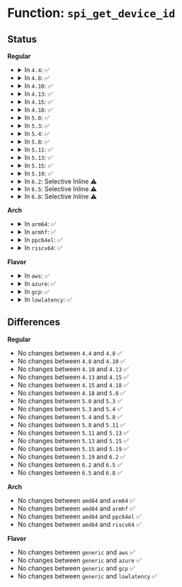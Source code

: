 # Function: <code>spi_get_device_id</code>

## Status
<b>Regular</b>
<ul>
<li>
<details>
<summary>In <code>4.4</code>: ✅</summary>

```c
const struct spi_device_id *spi_get_device_id(const struct spi_device *sdev);
```

**Collision:** Unique Global

**Inline:** No

**Transformation:** False

**Instances:**

```
In drivers/spi/spi.c (ffffffff815e54d0)
Location: drivers/spi/spi.c:282
Inline: False
Direct callers:
  - drivers/mfd/wm831x-spi.c:wm831x_spi_probe
  - drivers/mfd/da9052-spi.c:da9052_spi_probe
```
**Symbols:**

```
ffffffff815e54d0-ffffffff815e552b: spi_get_device_id (STB_GLOBAL)
```
</details>
</li>
<li>
<details>
<summary>In <code>4.8</code>: ✅</summary>

```c
const struct spi_device_id *spi_get_device_id(const struct spi_device *sdev);
```

**Collision:** Unique Global

**Inline:** No

**Transformation:** False

**Instances:**

```
In drivers/spi/spi.c (ffffffff816432c0)
Location: drivers/spi/spi.c:285
Inline: False
Direct callers:
  - drivers/mfd/wm831x-spi.c:wm831x_spi_probe
  - drivers/mfd/da9052-spi.c:da9052_spi_probe
```
**Symbols:**

```
ffffffff816432c0-ffffffff8164331e: spi_get_device_id (STB_GLOBAL)
```
</details>
</li>
<li>
<details>
<summary>In <code>4.10</code>: ✅</summary>

```c
const struct spi_device_id *spi_get_device_id(const struct spi_device *sdev);
```

**Collision:** Unique Global

**Inline:** No

**Transformation:** False

**Instances:**

```
In drivers/spi/spi.c (ffffffff81674390)
Location: drivers/spi/spi.c:286
Inline: False
Direct callers:
  - drivers/mfd/wm831x-spi.c:wm831x_spi_probe
  - drivers/mfd/da9052-spi.c:da9052_spi_probe
```
**Symbols:**

```
ffffffff81674390-ffffffff816743ee: spi_get_device_id (STB_GLOBAL)
```
</details>
</li>
<li>
<details>
<summary>In <code>4.13</code>: ✅</summary>

```c
const struct spi_device_id *spi_get_device_id(const struct spi_device *sdev);
```

**Collision:** Unique Global

**Inline:** No

**Transformation:** False

**Instances:**

```
In drivers/spi/spi.c (ffffffff81688ad0)
Location: drivers/spi/spi.c:288
Inline: False
Direct callers:
  - drivers/mfd/wm831x-spi.c:wm831x_spi_probe
  - drivers/mfd/da9052-spi.c:da9052_spi_probe
```
**Symbols:**

```
ffffffff81688ad0-ffffffff81688b2e: spi_get_device_id (STB_GLOBAL)
```
</details>
</li>
<li>
<details>
<summary>In <code>4.15</code>: ✅</summary>

```c
const struct spi_device_id *spi_get_device_id(const struct spi_device *sdev);
```

**Collision:** Unique Global

**Inline:** No

**Transformation:** False

**Instances:**

```
In drivers/spi/spi.c (ffffffff816f2390)
Location: drivers/spi/spi.c:292
Inline: False
Direct callers:
  - drivers/mfd/wm831x-spi.c:wm831x_spi_probe
  - drivers/mfd/da9052-spi.c:da9052_spi_probe
```
**Symbols:**

```
ffffffff816f2390-ffffffff816f23ee: spi_get_device_id (STB_GLOBAL)
```
</details>
</li>
<li>
<details>
<summary>In <code>4.18</code>: ✅</summary>

```c
const struct spi_device_id *spi_get_device_id(const struct spi_device *sdev);
```

**Collision:** Unique Global

**Inline:** No

**Transformation:** False

**Instances:**

```
In drivers/spi/spi.c (ffffffff8172ee00)
Location: drivers/spi/spi.c:295
Inline: False
Direct callers:
  - drivers/mfd/wm831x-spi.c:wm831x_spi_probe
  - drivers/mfd/da9052-spi.c:da9052_spi_probe
```
**Symbols:**

```
ffffffff8172ee00-ffffffff8172ee5e: spi_get_device_id (STB_GLOBAL)
```
</details>
</li>
<li>
<details>
<summary>In <code>5.0</code>: ✅</summary>

```c
const struct spi_device_id *spi_get_device_id(const struct spi_device *sdev);
```

**Collision:** Unique Global

**Inline:** No

**Transformation:** False

**Instances:**

```
In drivers/spi/spi.c (ffffffff81751370)
Location: drivers/spi/spi.c:331
Inline: False
Direct callers:
  - drivers/mfd/wm831x-spi.c:wm831x_spi_probe
  - drivers/mfd/da9052-spi.c:da9052_spi_probe
```
**Symbols:**

```
ffffffff81751370-ffffffff817513c9: spi_get_device_id (STB_GLOBAL)
```
</details>
</li>
<li>
<details>
<summary>In <code>5.3</code>: ✅</summary>

```c
const struct spi_device_id *spi_get_device_id(const struct spi_device *sdev);
```

**Collision:** Unique Global

**Inline:** No

**Transformation:** False

**Instances:**

```
In drivers/spi/spi.c (ffffffff8178ce80)
Location: drivers/spi/spi.c:334
Inline: False
Direct callers:
  - drivers/mfd/wm831x-spi.c:wm831x_spi_probe
  - drivers/mfd/da9052-spi.c:da9052_spi_probe
```
**Symbols:**

```
ffffffff8178ce80-ffffffff8178cedb: spi_get_device_id (STB_GLOBAL)
```
</details>
</li>
<li>
<details>
<summary>In <code>5.4</code>: ✅</summary>

```c
const struct spi_device_id *spi_get_device_id(const struct spi_device *sdev);
```

**Collision:** Unique Global

**Inline:** No

**Transformation:** False

**Instances:**

```
In drivers/spi/spi.c (ffffffff817b0a90)
Location: drivers/spi/spi.c:334
Inline: False
Direct callers:
  - drivers/mfd/wm831x-spi.c:wm831x_spi_probe
  - drivers/mfd/da9052-spi.c:da9052_spi_probe
```
**Symbols:**

```
ffffffff817b0a90-ffffffff817b0aeb: spi_get_device_id (STB_GLOBAL)
```
</details>
</li>
<li>
<details>
<summary>In <code>5.8</code>: ✅</summary>

```c
const struct spi_device_id *spi_get_device_id(const struct spi_device *sdev);
```

**Collision:** Unique Global

**Inline:** No

**Transformation:** False

**Instances:**

```
In drivers/spi/spi.c (ffffffff818788b0)
Location: drivers/spi/spi.c:334
Inline: False
Direct callers:
  - drivers/mfd/wm831x-spi.c:wm831x_spi_probe
  - drivers/mfd/da9052-spi.c:da9052_spi_probe
```
**Symbols:**

```
ffffffff818788b0-ffffffff8187890b: spi_get_device_id (STB_GLOBAL)
```
</details>
</li>
<li>
<details>
<summary>In <code>5.11</code>: ✅</summary>

```c
const struct spi_device_id *spi_get_device_id(const struct spi_device *sdev);
```

**Collision:** Unique Global

**Inline:** No

**Transformation:** False

**Instances:**

```
In drivers/spi/spi.c (ffffffff81887120)
Location: drivers/spi/spi.c:334
Inline: False
Direct callers:
  - drivers/mfd/wm831x-spi.c:wm831x_spi_probe
  - drivers/mfd/da9052-spi.c:da9052_spi_probe
```
**Symbols:**

```
ffffffff81887120-ffffffff8188717b: spi_get_device_id (STB_GLOBAL)
```
</details>
</li>
<li>
<details>
<summary>In <code>5.13</code>: ✅</summary>

```c
const struct spi_device_id *spi_get_device_id(const struct spi_device *sdev);
```

**Collision:** Unique Global

**Inline:** No

**Transformation:** False

**Instances:**

```
In drivers/spi/spi.c (ffffffff81869980)
Location: drivers/spi/spi.c:330
Inline: False
Direct callers:
  - drivers/mfd/wm831x-spi.c:wm831x_spi_probe
  - drivers/mfd/da9052-spi.c:da9052_spi_probe
```
**Symbols:**

```
ffffffff81869980-ffffffff818699db: spi_get_device_id (STB_GLOBAL)
```
</details>
</li>
<li>
<details>
<summary>In <code>5.15</code>: ✅</summary>

```c
const struct spi_device_id *spi_get_device_id(const struct spi_device *sdev);
```

**Collision:** Unique Global

**Inline:** No

**Transformation:** False

**Instances:**

```
In drivers/spi/spi.c (ffffffff818f9590)
Location: drivers/spi/spi.c:330
Inline: False
Direct callers:
  - drivers/mfd/wm831x-spi.c:wm831x_spi_probe
  - drivers/mfd/da9052-spi.c:da9052_spi_probe
```
**Symbols:**

```
ffffffff818f9590-ffffffff818f95eb: spi_get_device_id (STB_GLOBAL)
```
</details>
</li>
<li>
<details>
<summary>In <code>5.19</code>: ✅</summary>

```c
const struct spi_device_id *spi_get_device_id(const struct spi_device *sdev);
```

**Collision:** Unique Global

**Inline:** No

**Transformation:** False

**Instances:**

```
In drivers/spi/spi.c (ffffffff81a4bd20)
Location: drivers/spi/spi.c:310
Inline: False
Direct callers:
  - drivers/mfd/wm831x-spi.c:wm831x_spi_probe
  - drivers/mfd/da9052-spi.c:da9052_spi_probe
```
**Symbols:**

```
ffffffff81a4bd20-ffffffff81a4bd8a: spi_get_device_id (STB_GLOBAL)
```
</details>
</li>
<li>
<details>
<summary>In <code>6.2</code>: Selective Inline ⚠️</summary>

```c
const struct spi_device_id *spi_get_device_id(const struct spi_device *sdev);
```

**Collision:** Unique Global

**Inline:** Selective

**Transformation:** False

**Instances:**

```
In drivers/spi/spi.c (ffffffff81bd22d0)
Location: drivers/spi/spi.c:355
Inline: True
Direct callers:
  - drivers/tty/serial/max310x.c:max310x_spi_probe
  - drivers/mfd/wm831x-spi.c:wm831x_spi_probe
  - drivers/mfd/da9052-spi.c:da9052_spi_probe
```
**Symbols:**

```
ffffffff81bd22d0-ffffffff81bd233a: spi_get_device_id (STB_GLOBAL)
```
</details>
</li>
<li>
<details>
<summary>In <code>6.5</code>: Selective Inline ⚠️</summary>

```c
const struct spi_device_id *spi_get_device_id(const struct spi_device *sdev);
```

**Collision:** Unique Global

**Inline:** Selective

**Transformation:** False

**Instances:**

```
In drivers/spi/spi.c (ffffffff81c2b020)
Location: drivers/spi/spi.c:356
Inline: True
Direct callers:
  - drivers/tty/serial/max310x.c:max310x_spi_probe
  - drivers/mfd/wm831x-spi.c:wm831x_spi_probe
  - drivers/mfd/da9052-spi.c:da9052_spi_probe
```
**Symbols:**

```
ffffffff81c2b020-ffffffff81c2b08a: spi_get_device_id (STB_GLOBAL)
```
</details>
</li>
<li>
<details>
<summary>In <code>6.8</code>: Selective Inline ⚠️</summary>

```c
const struct spi_device_id *spi_get_device_id(const struct spi_device *sdev);
```

**Collision:** Unique Global

**Inline:** Selective

**Transformation:** False

**Instances:**

```
In drivers/spi/spi.c (ffffffff81cdd870)
Location: drivers/spi/spi.c:356
Inline: True
Direct callers:
  - drivers/tty/serial/max310x.c:max310x_spi_probe
  - drivers/mfd/da9052-spi.c:da9052_spi_probe
```
**Symbols:**

```
ffffffff81cdd870-ffffffff81cdd8da: spi_get_device_id (STB_GLOBAL)
```
</details>
</li>
</ul>
<b>Arch</b>
<ul>
<li>
<details>
<summary>In <code>arm64</code>: ✅</summary>

```c
const struct spi_device_id *spi_get_device_id(const struct spi_device *sdev);
```

**Collision:** Unique Global

**Inline:** No

**Transformation:** False

**Instances:**

```
In drivers/spi/spi.c (ffff8000109c1dd0)
Location: drivers/spi/spi.c:334
Inline: False
Direct callers:
  - drivers/mfd/stmpe-spi.c:stmpe_spi_probe
  - drivers/mfd/wm831x-spi.c:wm831x_spi_probe
  - drivers/mfd/da9052-spi.c:da9052_spi_probe
```
**Symbols:**

```
ffff8000109c1dd0-ffff8000109c1e48: spi_get_device_id (STB_GLOBAL)
```
</details>
</li>
<li>
<details>
<summary>In <code>armhf</code>: ✅</summary>

```c
const struct spi_device_id *spi_get_device_id(const struct spi_device *sdev);
```

**Collision:** Unique Global

**Inline:** No

**Transformation:** False

**Instances:**

```
In drivers/spi/spi.c (c0aadc10)
Location: drivers/spi/spi.c:334
Inline: False
Direct callers:
  - drivers/mfd/stmpe-spi.c:stmpe_spi_probe
  - drivers/mfd/wm831x-spi.c:wm831x_spi_probe
  - drivers/mfd/da9052-spi.c:da9052_spi_probe
```
**Symbols:**

```
c0aadc10-c0aadc78: spi_get_device_id (STB_GLOBAL)
```
</details>
</li>
<li>
<details>
<summary>In <code>ppc64el</code>: ✅</summary>

```c
const struct spi_device_id *spi_get_device_id(const struct spi_device *sdev);
```

**Collision:** Unique Global

**Inline:** No

**Transformation:** False

**Instances:**

```
In drivers/spi/spi.c (c000000000a836d0)
Location: drivers/spi/spi.c:334
Inline: False
Direct callers:
  - drivers/mfd/stmpe-spi.c:stmpe_spi_probe
  - drivers/mfd/wm831x-spi.c:wm831x_spi_probe
  - drivers/mfd/da9052-spi.c:da9052_spi_probe
```
**Symbols:**

```
c000000000a836d0-c000000000a838ec: spi_get_device_id (STB_GLOBAL)
```
</details>
</li>
<li>
<details>
<summary>In <code>riscv64</code>: ✅</summary>

```c
const struct spi_device_id *spi_get_device_id(const struct spi_device *sdev);
```

**Collision:** Unique Global

**Inline:** No

**Transformation:** False

**Instances:**

```
In drivers/spi/spi.c (ffffffe0006144a8)
Location: drivers/spi/spi.c:334
Inline: False
Direct callers:
  - drivers/mfd/stmpe-spi.c:stmpe_spi_probe
  - drivers/mfd/wm831x-spi.c:wm831x_spi_probe
  - drivers/mfd/da9052-spi.c:da9052_spi_probe
```
**Symbols:**

```
ffffffe0006144a8-ffffffe00061450c: spi_get_device_id (STB_GLOBAL)
```
</details>
</li>
</ul>
<b>Flavor</b>
<ul>
<li>
<details>
<summary>In <code>aws</code>: ✅</summary>

```c
const struct spi_device_id *spi_get_device_id(const struct spi_device *sdev);
```

**Collision:** Unique Global

**Inline:** No

**Transformation:** False

**Instances:**

```
In drivers/spi/spi.c (ffffffff81775570)
Location: drivers/spi/spi.c:334
Inline: False
Direct callers:
  - drivers/mfd/wm831x-spi.c:wm831x_spi_probe
  - drivers/mfd/da9052-spi.c:da9052_spi_probe
```
**Symbols:**

```
ffffffff81775570-ffffffff817755cb: spi_get_device_id (STB_GLOBAL)
```
</details>
</li>
<li>
<details>
<summary>In <code>azure</code>: ✅</summary>

```c
const struct spi_device_id *spi_get_device_id(const struct spi_device *sdev);
```

**Collision:** Unique Global

**Inline:** No

**Transformation:** False

**Instances:**

```
In drivers/spi/spi.c (ffffffff81755320)
Location: drivers/spi/spi.c:334
Inline: False
Direct callers:
  - drivers/mfd/wm831x-spi.c:wm831x_spi_probe
  - drivers/mfd/da9052-spi.c:da9052_spi_probe
```
**Symbols:**

```
ffffffff81755320-ffffffff8175537b: spi_get_device_id (STB_GLOBAL)
```
</details>
</li>
<li>
<details>
<summary>In <code>gcp</code>: ✅</summary>

```c
const struct spi_device_id *spi_get_device_id(const struct spi_device *sdev);
```

**Collision:** Unique Global

**Inline:** No

**Transformation:** False

**Instances:**

```
In drivers/spi/spi.c (ffffffff817a5910)
Location: drivers/spi/spi.c:334
Inline: False
Direct callers:
  - drivers/mfd/wm831x-spi.c:wm831x_spi_probe
  - drivers/mfd/da9052-spi.c:da9052_spi_probe
```
**Symbols:**

```
ffffffff817a5910-ffffffff817a596b: spi_get_device_id (STB_GLOBAL)
```
</details>
</li>
<li>
<details>
<summary>In <code>lowlatency</code>: ✅</summary>

```c
const struct spi_device_id *spi_get_device_id(const struct spi_device *sdev);
```

**Collision:** Unique Global

**Inline:** No

**Transformation:** False

**Instances:**

```
In drivers/spi/spi.c (ffffffff817bf790)
Location: drivers/spi/spi.c:334
Inline: False
Direct callers:
  - drivers/mfd/wm831x-spi.c:wm831x_spi_probe
  - drivers/mfd/da9052-spi.c:da9052_spi_probe
```
**Symbols:**

```
ffffffff817bf790-ffffffff817bf7eb: spi_get_device_id (STB_GLOBAL)
```
</details>
</li>
</ul>

## Differences
<b>Regular</b>
<ul>
<li>
No changes between <code>4.4</code> and <code>4.8</code> ✅
</li>
<li>
No changes between <code>4.8</code> and <code>4.10</code> ✅
</li>
<li>
No changes between <code>4.10</code> and <code>4.13</code> ✅
</li>
<li>
No changes between <code>4.13</code> and <code>4.15</code> ✅
</li>
<li>
No changes between <code>4.15</code> and <code>4.18</code> ✅
</li>
<li>
No changes between <code>4.18</code> and <code>5.0</code> ✅
</li>
<li>
No changes between <code>5.0</code> and <code>5.3</code> ✅
</li>
<li>
No changes between <code>5.3</code> and <code>5.4</code> ✅
</li>
<li>
No changes between <code>5.4</code> and <code>5.8</code> ✅
</li>
<li>
No changes between <code>5.8</code> and <code>5.11</code> ✅
</li>
<li>
No changes between <code>5.11</code> and <code>5.13</code> ✅
</li>
<li>
No changes between <code>5.13</code> and <code>5.15</code> ✅
</li>
<li>
No changes between <code>5.15</code> and <code>5.19</code> ✅
</li>
<li>
No changes between <code>5.19</code> and <code>6.2</code> ✅
</li>
<li>
No changes between <code>6.2</code> and <code>6.5</code> ✅
</li>
<li>
No changes between <code>6.5</code> and <code>6.8</code> ✅
</li>
</ul>
<b>Arch</b>
<ul>
<li>
No changes between <code>amd64</code> and <code>arm64</code> ✅
</li>
<li>
No changes between <code>amd64</code> and <code>armhf</code> ✅
</li>
<li>
No changes between <code>amd64</code> and <code>ppc64el</code> ✅
</li>
<li>
No changes between <code>amd64</code> and <code>riscv64</code> ✅
</li>
</ul>
<b>Flavor</b>
<ul>
<li>
No changes between <code>generic</code> and <code>aws</code> ✅
</li>
<li>
No changes between <code>generic</code> and <code>azure</code> ✅
</li>
<li>
No changes between <code>generic</code> and <code>gcp</code> ✅
</li>
<li>
No changes between <code>generic</code> and <code>lowlatency</code> ✅
</li>
</ul>
